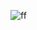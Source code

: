 ![ff](https://github.com/JeongSangMyeong/Dart-Flutter-study/assets/92428019/6a28b4b4-d7f3-4ea0-9bfb-e21895e3a598)
